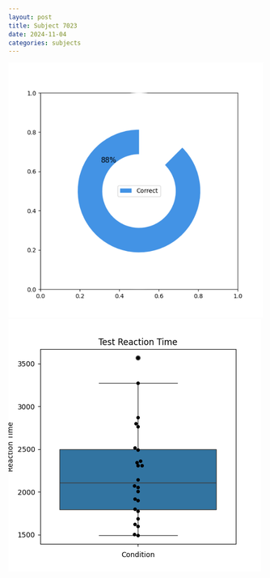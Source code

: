 ```yaml
---
layout: post
title: Subject 7023
date: 2024-11-04
categories: subjects
---
```


![](data/7023/run-25/7023_FN_acc_test.png)
![](data/7023/run-25/7023_FN_rt.png)
